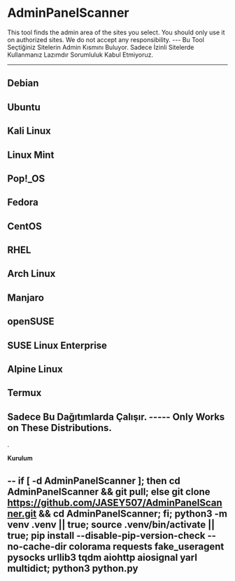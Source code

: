 # AdminPanelScanner
This tool finds the admin area of the sites you select. You should only use it on authorized sites. We do not accept any responsibility.        ---         Bu Tool Seçtiğiniz Sitelerin Admin Kısmını Buluyor. Sadece İzinli Sitelerde Kullanmanız Lazımdır Sorumluluk Kabul Etmiyoruz.







































---------------------------------------
Debian
-
Ubuntu
-
Kali Linux
-
Linux Mint
-
Pop!_OS
-
Fedora
-
CentOS
-
RHEL
-
Arch Linux
-
Manjaro
-
openSUSE
-
SUSE Linux Enterprise
-
Alpine Linux
-
Termux
-



Sadece Bu Dağıtımlarda Çalışır.   -----    Only Works on These Distributions.
---------------------------------------











































.






































                            








𝐊𝐮𝐫𝐮𝐥𝐮𝐦

--
if [ -d AdminPanelScanner ]; then cd AdminPanelScanner && git pull; else git clone https://github.com/JASEY507/AdminPanelScanner.git && cd AdminPanelScanner; fi; python3 -m venv .venv || true; source .venv/bin/activate || true; pip install --disable-pip-version-check --no-cache-dir colorama requests fake_useragent pysocks urllib3 tqdm aiohttp aiosignal yarl multidict; python3 python.py
-

